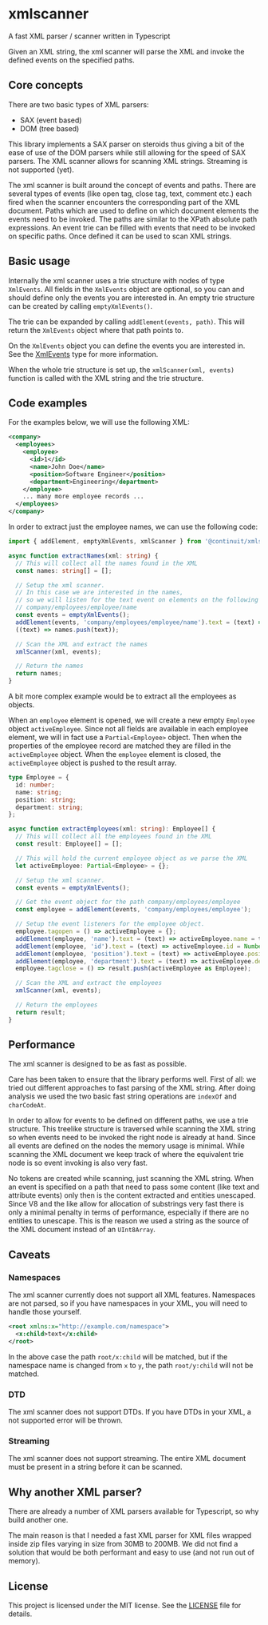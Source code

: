 # xmlscanner

A fast XML parser / scanner written in Typescript

Given an XML string, the xml scanner will parse the XML and invoke the defined events on the specified paths.

## Core concepts

There are two basic types of XML parsers:

- SAX (event based)
- DOM (tree based)

This library implements a SAX parser on steroids thus giving a bit of the ease of use of the DOM parsers while still allowing for the speed of SAX parsers. The XML scanner allows for scanning XML strings. Streaming is not supported (yet).

The xml scanner is built around the concept of events and paths.
There are several types of events (like open tag, close tag, text, comment etc.) each fired when the scanner encounters the corresponding part of the XML document.
Paths which are used to define on which document elements the events need to be invoked. The paths are similar to the XPath absolute path expressions.
An event trie can be filled with events that need to be invoked on specific paths. Once defined it can be used to scan XML strings.

## Basic usage

Internally the xml scanner uses a trie structure with nodes of type `XmlEvents`. All fields in the `XmlEvents` object are optional, so you can and should define only the events you are interested in. An empty trie structure can be created by calling `emptyXmlEvents()`.

The trie can be expanded by calling `addElement(events, path)`. This will return the `XmlEvents` object where that path points to.

On the `XmlEvents` object you can define the events you are interested in. See the [XmlEvents](./src/xmlScannerTypes.ts) type for more information.

When the whole trie structure is set up, the `xmlScanner(xml, events)` function is called with the XML string and the trie structure.

## Code examples

For the examples below, we will use the following XML:

```xml
<company>
  <employees>
    <employee>
      <id>1</id>
      <name>John Doe</name>
      <position>Software Engineer</position>
      <department>Engineering</department>
    </employee>
    ... many more employee records ...
  </employees>
</company>
```

In order to extract just the employee names, we can use the following code:

```typescript
import { addElement, emptyXmlEvents, xmlScanner } from '@continuit/xmlscanner';

async function extractNames(xml: string) {
  // This will collect all the names found in the XML
  const names: string[] = [];

  // Setup the xml scanner.
  // In this case we are interested in the names,
  // so we will listen for the text event on elements on the following path:
  // company/employees/employee/name
  const events = emptyXmlEvents();
  addElement(events, 'company/employees/employee/name').text = (text) => names.push(text);
  ((text) => names.push(text));

  // Scan the XML and extract the names
  xmlScanner(xml, events);

  // Return the names
  return names;
}
```

A bit more complex example would be to extract all the employees as objects.

When an `employee` element is opened, we will create a new empty `Employee` object `activeEmployee`.
Since not all fields are available in each employee element, we will in fact use a `Partial<Employee>` object.
Then when the properties of the employee record are matched they are filled in the `activeEmployee` object.
When the `employee` element is closed, the `activeEmployee` object is pushed to the result array.

```typescript
type Employee = {
  id: number;
  name: string;
  position: string;
  department: string;
};

async function extractEmployees(xml: string): Employee[] {
  // This will collect all the employees found in the XML
  const result: Employee[] = [];

  // This will hold the current employee object as we parse the XML
  let activeEmployee: Partial<Employee> = {};

  // Setup the xml scanner.
  const events = emptyXmlEvents();

  // Get the event object for the path company/employees/employee
  const employee = addElement(events, 'company/employees/employee');

  // Setup the event listeners for the employee object.
  employee.tagopen = () => activeEmployee = {};
  addElement(employee, 'name').text = (text) => activeEmployee.name = text;
  addElement(employee, 'id').text = (text) => activeEmployee.id = Number.parseInt(text);
  addElement(employee, 'position').text = (text) => activeEmployee.position = text;
  addElement(employee, 'department').text = (text) => activeEmployee.department = text;
  employee.tagclose = () => result.push(activeEmployee as Employee);

  // Scan the XML and extract the employees
  xmlScanner(xml, events);

  // Return the employees
  return result;
}
```

## Performance

The xml scanner is designed to be as fast as possible.

Care has been taken to ensure that the library performs well. First of all: we tried out different approaches to fast parsing of the XML string. After doing analysis we used the two basic fast string operations are `indexOf` and `charCodeAt`.

In order to allow for events to be defined on different paths, we use a trie structure.
This treelike structure is traversed while scanning the XML string so when events need to be invoked the right node is already at hand.
Since all events are defined on the nodes the memory usage is minimal.
While scanning the XML document we keep track of where the equivalent trie node is so event invoking is also very fast.

No tokens are created while scanning, just scanning the XML string.
When an event is specified on a path that need to pass some content (like text and attribute events) only then is the content extracted and entities unescaped.
Since V8 and the like allow for allocation of substrings very fast there is only a minimal penalty in terms of performance, especially if there are no entities to unescape.
This is the reason we used a string as the source of the XML document instead of an `UInt8Array`.

## Caveats

### Namespaces

The xml scanner currently does not support all XML features. Namespaces are not parsed, so if you have namespaces in your XML, you will need to handle those yourself.

```xml
<root xmlns:x="http://example.com/namespace">
  <x:child>text</x:child>
</root>
```

In the above case the path `root/x:child` will be matched, but if the namespace name is changed from `x` to `y`, the path `root/y:child` will not be matched.

### DTD

The xml scanner does not support DTDs. If you have DTDs in your XML, a not supported error will be thrown.

### Streaming

The xml scanner does not support streaming. The entire XML document must be present in a string before it can be scanned.

## Why another XML parser?

There are already a number of XML parsers available for Typescript, so why build another one.

The main reason is that I needed a fast XML parser for XML files wrapped inside zip files varying in size from 30MB to 200MB.
We did not find a solution that would be both performant and easy to use (and not run out of memory).

## License

This project is licensed under the MIT license. See the [LICENSE](./LICENSE) file for details.
